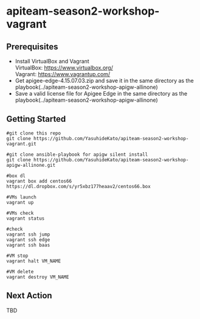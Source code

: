 # apiteam-season2-workshop-vagrant

## Prerequisites  

* Install VirtualBox and Vagrant  
VirtualBox: <https://www.virtualbox.org/>  
Vagrant: <https://www.vagrantup.com/>  
* Get apigee-edge-4.15.07.03.zip and save it in the same directory as the playbook(../apiteam-season2-workshop-apigw-allinone)
* Save a valid license file for Apigee Edge in the same directory as the playbook(../apiteam-season2-workshop-apigw-allinone)


## Getting Started
```
#git clone this repo
git clone https://github.com/YasuhideKato/apiteam-season2-workshop-vagrant.git

#git clone ansible-playbook for apigw silent install
git clone https://github.com/YasuhideKato/apiteam-season2-workshop-apigw-allinone.git

#box dl
vagrant box add centos66 https://dl.dropbox.com/s/yr5xbz177heaav2/centos66.box

#VMs launch
vagrant up

#VMs check
vagrant status

#check
vagrant ssh jump
vagrant ssh edge
vagrant ssh baas

#VM stop
vagrant halt VM_NAME

#VM delete
vagrant destroy VM_NAME
```
## Next Action
TBD

